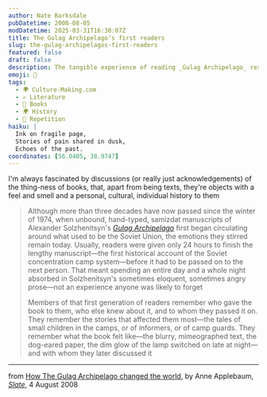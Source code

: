 ```yaml
---
author: Nate Barksdale
pubDatetime: 2008-08-05
modDatetime: 2025-03-31T16:30:07Z
title: The Gulag Archipelago’s first readers
slug: the-gulag-archipelagos-first-readers
featured: false
draft: false
description: The tangible experience of reading _Gulag Archipelago_ resonates deeply in the memories of its first readers.
emoji: 📖
tags:
  - 🌍 Culture-Making.com
  - ✍️ Literature
  - 📖 Books
  - 🌍 History
  - 🔄 Repetition
haiku: |
  Ink on fragile page,  
  Stories of pain shared in dusk,  
  Echoes of the past.
coordinates: [56.0405, 38.9747]
---
```


I'm always fascinated by discussions (or really just acknowledgements) of the thing-ness of books, that, apart from being texts, they're objects with a feel and smell and a personal, cultural, individual history to them

> Although more than three decades have now passed since the winter of 1974, when unbound, hand-typed, samizdat manuscripts of Alexander Solzhenitsyn's _[Gulag Archipelago](http://web.archive.org/web/20241226012745/https://www.amazon.com/Gulag-Archipelago-Experiment-Literary-Investigation/dp/0061253715)_ first began circulating around what used to be the Soviet Union, the emotions they stirred remain today. Usually, readers were given only 24 hours to finish the lengthy manuscript—the first historical account of the Soviet concentration camp system—before it had to be passed on to the next person. That meant spending an entire day and a whole night absorbed in Solzhenitsyn's sometimes eloquent, sometimes angry prose—not an experience anyone was likely to forget
>
> Members of that first generation of readers remember who gave the book to them, who else knew about it, and to whom they passed it on. They remember the stories that affected them most—the tales of small children in the camps, or of informers, or of camp guards. They remember what the book felt like—the blurry, mimeographed text, the dog-eared paper, the dim glow of the lamp switched on late at night—and with whom they later discussed it

---

from [How The Gulag Archipelago changed the world](http://www.slate.com/id/2196613/?from=rss), by Anne Applebaum, [_Slate_](http://www.slate.com/), 4 August 2008
